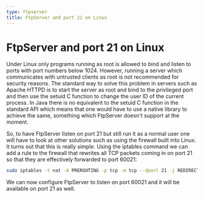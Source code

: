 ```yaml
---
type: ftpserver
title: FtpServer and port 21 on Linux
---
```


# FtpServer and port 21 on Linux

Under Linux only programs running as root is allowed to bind and listen to ports with port numbers below 1024. However, running a server which communicates with untrusted clients as root is not recommended for security reasons. The standard way to solve this problem in servers such as Apache HTTPD is to start the server as root and bind to the privileged port and then use the setuid C function to change the user ID of the current process. In Java there is no equivalent to the setuid C function in the standard API which means that one would have to use a native library to achieve the same, something which FtpServer doesn't support at the moment.

So, to have FtpServer listen on port 21 but still run it as a normal user one will have to look at other solutions such as using the firewall built into Linux. It turns out that this is really simple. Using the iptables command we can add a rule to the firewall that rewrites all TCP packets coming in on port 21 so that they are effectively forwarded to port 60021:

```bash
sudo iptables -t nat -A PREROUTING -p tcp -m tcp --dport 21 -j REDIRECT --to-ports 60021
```

We can now configure FtpServer to listen on port 60021 and it will be available on port 21 as well.

